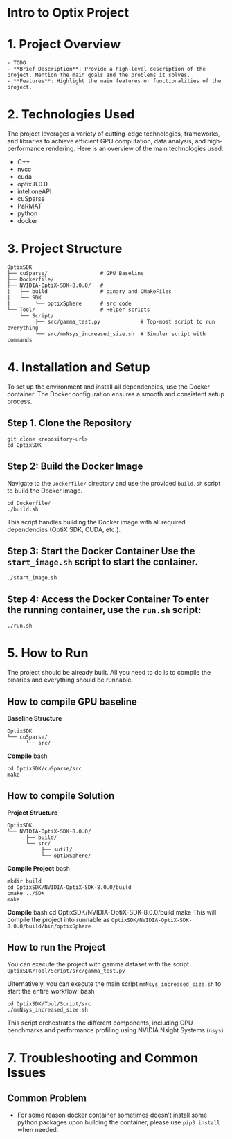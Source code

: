 # Intro to Optix Project

# 1. Project Overview
    - TODO
    - **Brief Description**: Provide a high-level description of the project. Mention the main goals and the problems it solves.
    - **Features**: Highlight the main features or functionalities of the project.


# 2. Technologies Used

The project leverages a variety of cutting-edge technologies, frameworks, and libraries to achieve efficient GPU computation, data analysis, and high-performance rendering. Here is an overview of the main technologies used:

- C++
- nvcc
- cuda
- optix 8.0.0
- intel oneAPI
- cuSparse
- PaRMAT
- python
- docker
# 3. Project Structure
    OptixSDK
    ├── cuSparse/                 # GPU Baseline
    ├── Dockerfile/      
    ├── NVIDIA-OptiX-SDK-8.0.0/   # 
    |   ├── build                 # binary and CMakeFiles
    |   └── SDK                   
    |        └── optixSphere      # src code
    └── Tool/                     # Helper scripts
        └── Script/
             ├── src/gamma_test.py             # Top-most script to run everything
             └── src/mmNsys_increased_size.sh  # Simpler script with commands


# 4. Installation and Setup

To set up the environment and install all dependencies, use the Docker container. The Docker configuration ensures a smooth and consistent setup process.


## **Step 1. Clone the Repository**
    git clone <repository-url> 
    cd OptixSDK


## **Step 2: Build the Docker Image** 

Navigate to the `Dockerfile/` directory and use the provided `build.sh` script to build the Docker image.

    cd Dockerfile/
    ./build.sh

This script handles building the Docker image with all required dependencies (OptiX SDK, CUDA, etc.).

## **Step 3: Start the Docker Container** Use the `start_image.sh` script to start the container.
    ./start_image.sh


## **Step 4: Access the Docker Container** To enter the running container, use the `run.sh` script:
    ./run.sh


# 5. How to Run

The project should be already built. All you need to do is to compile the binaries and everything should be runnable.


## **How to compile GPU baseline**

**Baseline Structure**

    OptixSDK
    └── cuSparse/  
          └── src/

**Compile**
bash

    cd OptixSDK/cuSparse/src
    make


## **How to compile Solution**

**Project Structure**

    OptixSDK
    └── NVIDIA-OptiX-SDK-8.0.0/  
          ├── build/
          └── src/
               ├── sutil/
               └── optixSphere/

**Compile Project**
bash

    mkdir build
    cd OptixSDK/NVIDIA-OptiX-SDK-8.0.0/build
    cmake ../SDK
    make
    
**Compile**
bash
    cd OptixSDK/NVIDIA-OptiX-SDK-8.0.0/build
    make
This will compile the project into runnable as `OptixSDK/NVIDIA-OptiX-SDK-8.0.0/build/bin/optixSphere`


## How to run the Project
You can execute the project with gamma dataset with the script `OptixSDK/Tool/Script/src/gamma_test.py`

Ulternatively, you can execute the main script `mmNsys_increased_size.sh` to start the entire workflow:
bash

    cd OptixSDK/Tool/Script/src
    ./mmNsys_increased_size.sh

This script orchestrates the different components, including GPU benchmarks and performance profiling using NVIDIA Nsight Systems (`nsys`).


# 7. Troubleshooting and Common Issues
## Common Problem
- For some reason docker container sometimes doesn’t install some python packages upon building the container, please use `pip3 install` when needed.

